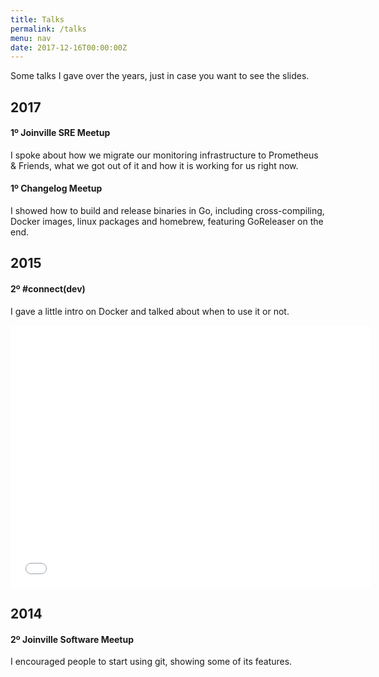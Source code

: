 ```yaml
---
title: Talks
permalink: /talks
menu: nav
date: 2017-12-16T00:00:00Z
---
```


Some talks I gave over the years, just in case you want to see the slides.

## 2017

#### 1º Joinville SRE Meetup

I spoke about how we migrate our monitoring infrastructure to Prometheus &
Friends, what we got out of it and how it is working for us right now.

<script async class="speakerdeck-embed" data-id="9446e109d6864391b5db444c70669da9" data-ratio="1.77777777777778" src="//speakerdeck.com/assets/embed.js"></script>

#### 1º Changelog Meetup

I showed how to build and release binaries in Go, including cross-compiling,
Docker images, linux packages and homebrew, featuring GoReleaser on the end.

<script async class="speakerdeck-embed" data-id="f90af713e7354f3faf357fa959e9c3ed" data-ratio="1.77777777777778" src="//speakerdeck.com/assets/embed.js"></script>

## 2015

#### 2º #connect(dev)

I gave a little intro on Docker and talked about when to use it or not.

<iframe src="//slides.com/caarlos0/why-docker/embed?style=light" width="576" height="420" scrolling="no" frameborder="0" webkitallowfullscreen mozallowfullscreen allowfullscreen></iframe>

## 2014

#### 2º Joinville Software Meetup

I encouraged people to start using git, showing some of its features.

<script async class="speakerdeck-embed" data-id="872b9fe087d40131cd6b3688b74f7104" data-ratio="1.77777777777778" src="//speakerdeck.com/assets/embed.js"></script>
